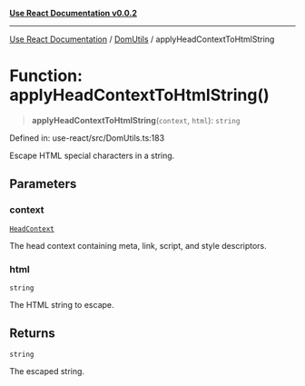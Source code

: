 [**Use React Documentation v0.0.2**](../../README.md)

***

[Use React Documentation](../../modules.md) / [DomUtils](../README.md) / applyHeadContextToHtmlString

# Function: applyHeadContextToHtmlString()

> **applyHeadContextToHtmlString**(`context`, `html`): `string`

Defined in: use-react/src/DomUtils.ts:183

Escape HTML special characters in a string.

## Parameters

### context

[`HeadContext`](../../declarations/interfaces/HeadContext.md)

The head context containing meta, link, script, and style descriptors.

### html

`string`

The HTML string to escape.

## Returns

`string`

The escaped string.

